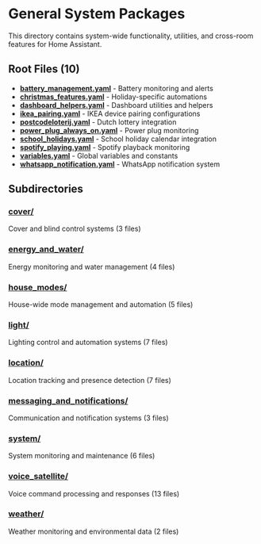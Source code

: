 # General System Packages

This directory contains system-wide functionality, utilities, and cross-room features for Home Assistant.

## Root Files (10)
- **[battery_management.yaml](./battery_management.yaml)** - Battery monitoring and alerts
- **[christmas_features.yaml](./christmas_features.yaml)** - Holiday-specific automations
- **[dashboard_helpers.yaml](./dashboard_helpers.yaml)** - Dashboard utilities and helpers
- **[ikea_pairing.yaml](./ikea_pairing.yaml)** - IKEA device pairing configurations
- **[postcodeloterij.yaml](./postcodeloterij.yaml)** - Dutch lottery integration
- **[power_plug_always_on.yaml](./power_plug_always_on.yaml)** - Power plug monitoring
- **[school_holidays.yaml](./school_holidays.yaml)** - School holiday calendar integration
- **[spotify_playing.yaml](./spotify_playing.yaml)** - Spotify playback monitoring
- **[variables.yaml](./variables.yaml)** - Global variables and constants
- **[whatsapp_notification.yaml](./whatsapp_notification.yaml)** - WhatsApp notification system

## Subdirectories

### [cover/](./cover/)
Cover and blind control systems (3 files)

### [energy_and_water/](./energy_and_water/)
Energy monitoring and water management (4 files)

### [house_modes/](./house_modes/)
House-wide mode management and automation (5 files)

### [light/](./light/)
Lighting control and automation systems (7 files)

### [location/](./location/)
Location tracking and presence detection (7 files)

### [messaging_and_notifications/](./messaging_and_notifications/)
Communication and notification systems (3 files)

### [system/](./system/)
System monitoring and maintenance (6 files)

### [voice_satellite/](./voice_satellite/)
Voice command processing and responses (13 files)

### [weather/](./weather/)
Weather monitoring and environmental data (2 files)